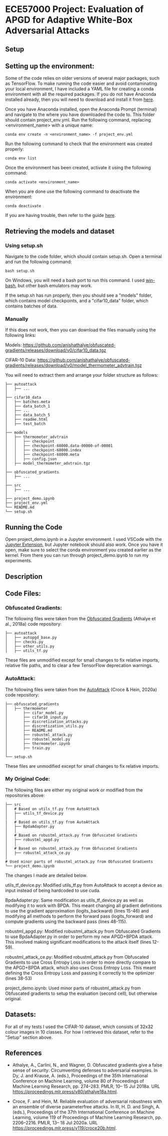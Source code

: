 # ECE57000 Project: Evaluation of APGD for Adaptive White-Box Adversarial Attacks

## **Setup**
## Setting up the environment:
Some of the code relies on older versions of several major packages, such as TensorFlow. To make running the code easier and avoid contaminating your local environment, I have included a YAML file for creating a conda environment with all the required packages. If you do not have Anaconda installed already, then you will need to download and install it from [here](https://www.anaconda.com/products/distribution).

Once you have Anaconda installed, open the Anaconda Prompt (terminal) and navigate to the where you have downloaded the code to. This folder should contain project_env.yml. Run the following command, replacing <environment_name> with a unique name:

```
conda env create -n <environment_name> -f project_env.yml
```

Run the following command to check that the environment was created properly:

```
conda env list
```

Once the environment has been created, activate it using the following command:

```
conda activate <environment_name>
```

When you are done use the following command to deactivate the environment:

```
conda deactivate
```

If you are having trouble, then refer to the guide [here](https://conda.io/projects/conda/en/latest/user-guide/tasks/manage-environments.html).

## Retrieving the models and dataset
### Using setup.sh
Navigate to the code folder, which should contain setup.sh. Open a terminal and run the following command:

```
bash setup.sh
```

On Windows, you will need a bash port to run this command. I used [win-bash](https://win-bash.sourceforge.net/), but other bash emulators may work.

If the setup.sh has run properly, then you should see a "models" folder, which contains model checkpoints, and a "cifar10_data" folder, which contains batches of data.

### Manually
If this does not work, then you can download the files manually using the following links:

Models: https://github.com/anishathalye/obfuscated-gradients/releases/download/v0/cifar10_data.tgz

CIFAR-10 Data: https://github.com/anishathalye/obfuscated-gradients/releases/download/v0/model_thermometer_advtrain.tgz

You will need to extract them and arrange your folder structure as follows:

```
├── autoattack
│   ├── ...
│
├── cifar10_data
│   ├── batches.meta
│   ├── data_batch_1
│   ├── ...
│   ├── data_batch_5
│   ├── readme.html
│   ├── test_batch
│
├── models
│   ├── thermometer_advtrain
│   │   ├── checkpoint
│   │   ├── checkpoint-68000.data-00000-of-00001
│   │   ├── checkpoint-68000.index
│   │   ├── checkpoint-68000.meta
│   │   ├── config.json
│   ├── model_thermometer_advtrain.tgz
│
├── obfuscated_gradients
│   ├── ...
│
├── src
│   ├── ...
│
├── project_demo.ipynb
├── project_env.yml
└── README.md
└── setup.sh
```

## Running the Code
Open project_demo.ipynb in a Jupyter environment. I used VSCode with the [Jupyter Extension](https://marketplace.visualstudio.com/items?itemName=ms-toolsai.jupyter), but Jupyter notebook should also work. Once you have it open, make sure to select the conda environment you created earlier as the kernel. From there you can run through project_demo.ipynb to run my experiments.


## **Description**
## Code Files:
### Obfuscated Gradients:
The following files were taken from the [Obfuscated Gradients](https://github.com/anishathalye/obfuscated-gradients) (Athalye et al., 2018a) code repository:

```
├── autoattack
│   ├── autopgd_base.py
│   ├── checks.py
│   ├── other_utils.py
│   ├── utils_tf.py
```

These files are unmodified except for small changes to fix relative imports, relative file paths, and to clear a few TensorFlow deprecation warnings.


### AutoAttack:
The following files were taken from the [AutoAttack](https://github.com/fra31/auto-attack) (Croce & Hein, 2020a) code repository:

```
├── obfuscated_gradients
│   ├── thermometer
│       ├── cifar_model.py
│       ├── cifar10_input.py
│       ├── discretization_attacks.py
│       ├── discretization_utils.py
│       ├── README.md
│       ├── robustml_attack.py
│       ├── robustml_model.py
│       ├── thermometer.ipynb
│       ├── train.py
│
└── setup.sh
```

These files are unmodified except for small changes to fix relative imports.
### My Original Code:
The following files are either my original work or modified from the repositories above:
```
├── src
│   # Based on utils_tf.py from AutoAttack
│   ├── utils_tf_device.py
│   │
|   # Based on utils_tf.py from AutoAttack
│   ├── BpdaAdapter.py
│   │
│   # Based on robustml_attack.py from Obfuscated Gradients
│   ├── robustml_apgd.py
│   │
│   # Based on robustml_attack.py from Obfuscated Gradients
│   ├── robustml_attack_ce.py
│
# Used minor parts of robustml_attack.py from Obfuscated Gradients
└── project_demo.ipynb  
```
The changes I made are detailed below.

utils_tf_device.py: Modified utils_tf.py from AutoAttack to accept a device as input instead of being hardcoded to use cuda.

BpdaAdapter.py: Same modification as utils_tf_device.py as well as modifying it to work with BPDA. This meant changing all gradient definitions to use the gradient approximation (logits_backward) (lines 15-46) and modifying all methods to perform the forward pass (logits_forward) and compute gradients using the backward pass (lines 48-115).

robustml_apgd.py: Modified robustml_attack.py from Obfuscated Gradients to use BpdaAdapter.py in order to perform my new APGD+BPDA attack. This involved making significant modifications to the attack itself (lines 12-59).

robustml_attack_ce.py: Modified robustml_attack.py from Obfuscated Gradients to use Cross Entropy Loss in order to more directly compare to the APGD+BPDA attack, which also uses Cross Entropy Loss. This meant defining the Cross Entropy Loss and passing it correctly to the optimizer (lines 38-53)

project_demo.ipynb: Used minor parts of robustml_attack.py from Obfuscated gradients to setup the evaluation (second cell), but otherwise original.


## Datasets:
For all of my tests I used the CIFAR-10 dataset, which consists of 32x32 colour images in 10 classes. For how I retrieved this dataset, refer to the "Setup" section above.

## **References**
 - Athalye, A., Carlini, N., and Wagner, D. Obfuscated gradients give a false sense of security: Circumventing defenses to adversarial examples. In Dy, J. and Krause, A. (eds.), Proceedings of the 35th International Conference on Machine Learning, volume 80 of Proceedings of Machine Learning Research, pp. 274–283. PMLR, 10– 15 Jul 2018a. URL https://proceedings.mlr.press/v80/athalye18a.html.

 - Croce, F. and Hein, M. Reliable evaluation of adversarial robustness with an ensemble of diverse parameterfree attacks. In III, H. D. and Singh, A. (eds.), Proceedings of the 37th International Conference on Machine Learning, volume 119 of Proceedings of Machine Learning Research, pp. 2206–2216. PMLR, 13– 18 Jul 2020a. URL https://proceedings.mlr.press/v119/croce20b.html.